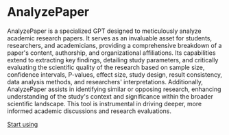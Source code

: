 # AnalyzePaper

AnalyzePaper is a specialized GPT designed to meticulously analyze academic research papers. It serves as an invaluable asset for students, researchers, and academicians, providing a comprehensive breakdown of a paper's content, authorship, and organizational affiliations. Its capabilities extend to extracting key findings, detailing study parameters, and critically evaluating the scientific quality of the research based on sample size, confidence intervals, P-values, effect size, study design, result consistency, data analysis methods, and researchers' interpretations. Additionally, AnalyzePaper assists in identifying similar or opposing research, enhancing understanding of the study's context and significance within the broader scientific landscape. This tool is instrumental in driving deeper, more informed academic discussions and research evaluations.

[Start using](https://chat.openai.com/g/g-WIlexDAW5)
